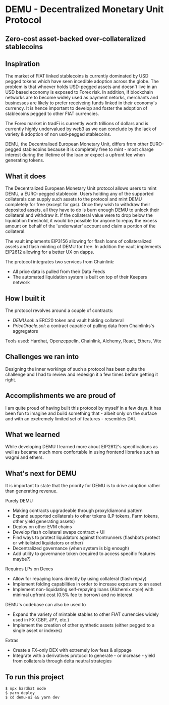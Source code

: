 # DEMU - Decentralized Monetary Unit Protocol

## Zero-cost asset-backed over-collateralized stablecoins

## Inspiration

The market of FIAT linked stablecoins is currently dominated by USD pegged tokens which have seen incedible adoption across the globe.
The problem is that whoever holds USD-pegged assets and doesn't live in an USD based economy is exposed to Forex risk. In addition, if blockchain networks are to become widely used as payment netorks, merchants and businesses are likely to prefer receiveing funds linked in their economy's currency.
It is hence important to develop and foster the adoption of stablecoins pegged to other FIAT currencies.

The Forex market in tradFi is currently worth trillions of dollars and is currently highly undervalued by web3 as we can conclude by the lack of variety & adoption of non usd-pegged stablecoins.

DEMU, the Decentralised European Monetary Unit, differs from other EURO-pegged stablecoins because it is completely free to mint - most charge interest during the lifetime of the loan or expect a upfront fee when generating tokens.

## What it does

The Decentralized European Monetary Unit protocol allows users to mint DEMU, a EURO-pegged stablecoin.
Users holding any of the supported collaterals can supply such assets to the protocol and mint DEMU completely for free (except for gas).
Once they wish to withdraw their deposited assets, all they have to do is burn enough DEMU to unlock their collateral and withdraw it.
If the collateral value were to drop below the liquidation threshold, it would be possible for anyone to repay the excess amount on behalf of the 'underwater' account and claim a portion of the collateral.

The vault implements EIP3156 allowing for flash loans of collateralized assets and flash minting of DEMU for free.
In addition the vault implements EIP2612 allowing for a better UX on dapps.

The protocol integrates two services from Chainlink:

- All price data is pulled from their Data Feeds
- The automated liquidation system is built on top of their Keepers network

## How I built it

The protocol revolves around a couple of contracts:

- _DEMU.sol_: a ERC20 token and vault holding collateral
- _PriceOracle.sol_: a contract capable of pulling data from Chainlinks's aggregators

Tools used: Hardhat, Openzeppelin, Chainlink, Alchemy, React, Ethers, Vite

## Challenges we ran into

Designing the inner workings of such a protocol has been quite the challenge and I had to review and redesign it a few times before getting it right.

## Accomplishments we are proud of

I am quite proud of having built this protocol by myself in a few days. It has been fun to imagine and build something that - albeit only on the surface and with an exetremely limited set of features - resembles DAI.

## What we learned

While developing DEMU I learned more about EIP2612's specifications as well as became much more confortable in using frontend libraries such as wagmi and ethers.

## What's next for DEMU

It is important to state that the priority for DEMU is to drive adoption rather than generating revenue.

Purely DEMU

- Making contracts upgradeable through proxy/diamond pattern
- Expand supported collaterals to other tokens (LP tokens, Farm tokens, other yield generating assets)
- Deploy on other EVM chains
- Develop flash collateral swaps contract + UI
- Find ways to protect liquidators against frontrunners (flashbots protect or whitelisted liquidators or other)
- Decentralized governance (when system is big enough)
- Add utility to governance token (required to access specific features maybe?)

Requires LPs on Dexes

- Allow for repaying loans directly by using collateral (flash repay)
- Implement folding capabilities in order to increase exposure to an asset
- Implement non-liquidating self-repaying loans (Alchemix style) with minimal upfront cost (0.5% fee to borrow) and no interest

DEMU's codebase can also be used to

- Expand the variety of mintable stables to other FIAT currencies widely used in FX (GBP, JPY, etc.)
- Implement the creation of other synthetic assets (either pegged to a single asset or indexes)

Extras

- Create a FX-only DEX with extremely low fees & slippage
- Integrate with a derivatives protocol to generate - or increase - yield from collaterals through delta neutral strategies

## To run this project

```
$ npx hardhat node
$ yarn deploy
$ cd demu-ui && yarn dev
```
